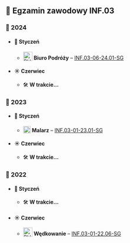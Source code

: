 ## 🧪 Egzamin zawodowy INF.03

### 📅 2024
- #### 🧊 Styczeń
  - <img src="https://img.icons8.com/?size=100&id=ew8X3wM9rXiK&format=png&color=000000" alt="PHP" width="25" style="vertical-align: text-bottom;"/> **Biuro Podróży** – [INF.03-06-24.01-SG](INF.03-06-24.01-SG)
- #### ☀️ Czerwiec
  - 🛠️ **W trakcie...**

### 📅 2023
- #### 🧊 Styczeń
  - <img src="https://img.icons8.com/?size=100&id=PXTY4q2Sq2lG&format=png&color=000000" alt="JavaScript" width="20" style="vertical-align: text-bottom;"/> **Malarz** – [INF.03-01-23.01-SG](INF.03-01-23.01-SG)
- #### ☀️ Czerwiec
  - 🛠️ **W trakcie...**

### 📅 2022
- #### 🧊 Styczeń
  - 🛠️ **W trakcie...**
- #### ☀️ Czerwiec
  - <img src="https://img.icons8.com/?size=100&id=ew5sPNbvz6Dw&format=png&color=000000" alt="PHP" width="25" style="vertical-align: text-bottom;"/> **Wędkowanie** – [INF.03-01-22.06-SG](INF.03-01-22.06-SG)
